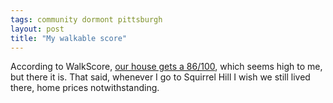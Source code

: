 ```yaml
---
tags: community dormont pittsburgh
layout: post
title: "My walkable score"
---
```




<p>According to WalkScore, <a href="http://www.walkscore.com/get-score.php?street=1529+Alabama+Avenue%2C+Pittsburgh%2C+PA+15216&go=Go">our house gets a 86/100</a>, which seems high to me, but there it is. That said, whenever I go to Squirrel Hill I wish we still lived there, home prices notwithstanding.</p>


